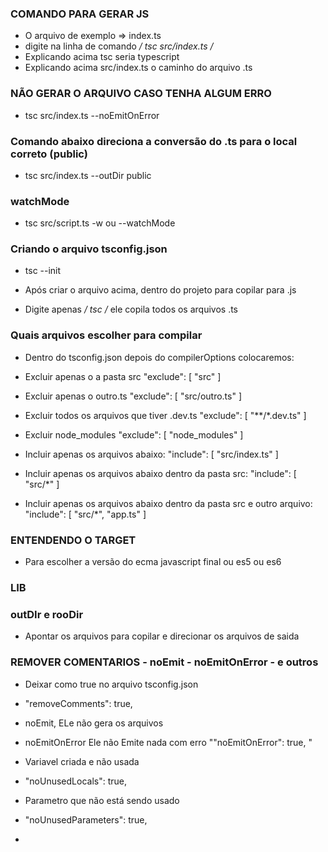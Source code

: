 ### COMANDO PARA GERAR JS ###
- O arquivo de exemplo => index.ts
- digite na linha de comando */ tsc src/index.ts /*
- Explicando acima tsc seria typescript 
- Explicando acima src/index.ts o caminho do arquivo .ts


### NÃO GERAR O ARQUIVO CASO TENHA ALGUM ERRO ###
- tsc src/index.ts --noEmitOnError

### Comando abaixo direciona a conversão do .ts para o local correto (public) ### 
- tsc src/index.ts --outDir public


### watchMode ###
- tsc src/script.ts -w ou --watchMode

### Criando o arquivo tsconfig.json ###
- tsc --init

- Após criar o arquivo acima, dentro do projeto para copilar para .js
- Digite apenas */ tsc /* ele copila todos os arquivos .ts

### Quais arquivos escolher para compilar ###

- Dentro do tsconfig.json depois do compilerOptions  colocaremos: 
- Excluir apenas o a pasta src
"exclude": [
    "src"
  ]
- Excluir apenas o outro.ts
"exclude": [
    "src/outro.ts"
  ]

- Excluir todos os arquivos que tiver .dev.ts
"exclude": [
    "**/*.dev.ts"
  ]
- Excluir node_modules
"exclude": [
    "node_modules"
  ]

- Incluir apenas os arquivos abaixo:
 "include": [
    "src/index.ts"
  ]
- Incluir apenas os arquivos abaixo dentro da pasta src:
 "include": [
    "src/*"
  ]
- Incluir apenas os arquivos abaixo dentro da pasta src e outro arquivo:
 "include": [
    "src/*",
    "app.ts"
  ]


### ENTENDENDO O TARGET ###
- Para escolher a versão do ecma javascript final ou es5 ou es6

### LIB ###


### outDIr e rooDir ###
- Apontar os arquivos para copilar e direcionar os arquivos de saida
### REMOVER COMENTARIOS - noEmit - noEmitOnError - e outros ###

- Deixar como true no arquivo tsconfig.json
- "removeComments": true,

- noEmit, ELe não gera os arquivos
- noEmitOnError Ele não Emite nada com erro ""noEmitOnError": true, " 

- Variavel criada e não usada
- "noUnusedLocals": true,  

- Parametro que não está sendo usado
- "noUnusedParameters": true,

- 





